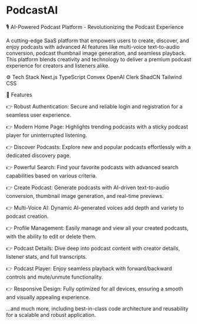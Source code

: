 # PodcastAI
🎙️ AI-Powered Podcast Platform - Revolutionizing the Podcast Experience

A cutting-edge SaaS platform that empowers users to create, discover, and enjoy podcasts with advanced AI features like multi-voice text-to-audio conversion, podcast thumbnail image generation, and seamless playback. This platform blends creativity and technology to deliver a premium podcast experience for creators and listeners alike.

⚙️ Tech Stack
Next.js
TypeScript
Convex
OpenAI
Clerk
ShadCN
Tailwind CSS

🔋 Features

👉 Robust Authentication: Secure and reliable login and registration for a seamless user experience.

👉 Modern Home Page: Highlights trending podcasts with a sticky podcast player for uninterrupted listening.

👉 Discover Podcasts: Explore new and popular podcasts effortlessly with a dedicated discovery page.

👉 Powerful Search: Find your favorite podcasts with advanced search capabilities based on various criteria.

👉 Create Podcast: Generate podcasts with AI-driven text-to-audio conversion, thumbnail image generation, and real-time previews.

👉 Multi-Voice AI: Dynamic AI-generated voices add depth and variety to podcast creation.

👉 Profile Management: Easily manage and view all your created podcasts, with the ability to edit or delete them.

👉 Podcast Details: Dive deep into podcast content with creator details, listener stats, and full transcripts.

👉 Podcast Player: Enjoy seamless playback with forward/backward controls and mute/unmute functionality.

👉 Responsive Design: Fully optimized for all devices, ensuring a smooth and visually appealing experience.

…and much more, including best-in-class code architecture and reusability for a scalable and robust application.
